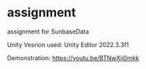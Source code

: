 # assignment
assignment for SunbaseData

Unity Vesrion used: Unity Editor 2022.3.3f1

Demonstration: https://youtu.be/BTNwXij0mkk
